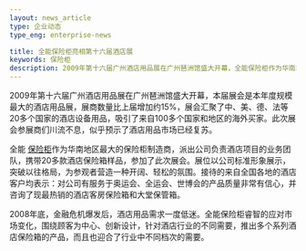 ```yaml
---
layout: news_article
type: 企业动态
type_eng: enterprise-news

title: 全能保险柜亮相第十六届酒店展
keywords: 保险柜
description: 2009年第十六届广州酒店用品展在广州琶洲馆盛大开幕，全能保险柜作为华南地区最大的保险柜制造商，携带20多款酒店保险箱样品，参加了此次展会。
---
```

2009年第十六届广州酒店用品展在广州琶洲馆盛大开幕，本届展会是本年度规模最大的酒店用品展，展商数量比上届增加约15%，展会汇聚了中、美、德、法等20多个国家的酒店设备用品，吸引了来自100多个国家和地区的海外买家。此次展会参展商们川流不息，似乎预示了酒店用品市场已经复苏。

全能 [保险柜](http://www.qnn.com.cn/)作为华南地区最大的保险柜制造商，派出公司负责酒店项目的业务团队，携带20多款酒店保险箱样品，参加了此次展会。展位以公司标准形象展示，突破以往格局，为参观者营造一种开阔、轻松的氛围。接待的来自全国各地的酒店客户均表示：对公司有服务于奥运会、全运会、世博会的产品质量非常有信心，并咨询了现最热销的酒店客房保险箱和大堂保管箱。

2008年底，金融危机爆发后，酒店用品需求一度低迷。全能保险柜睿智的应对市场变化，围绕顾客为中心、创新设计，针对酒店行业的不同需要，推出多个系列酒店保险箱的产品，而且也迎合了行业中不同档次的需要。
